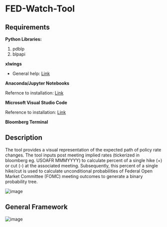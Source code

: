 # FED-Watch-Tool

## Requirements

**Python Libraries:**
1. pdblp
2. blpapi

**xlwings**

* General help: [Link]()
  
**Anaconda/Jupyter Notebooks**
  
  Refernce to installation: [Link](https://www.anaconda.com/)
  
**Microsoft Visual Studio Code**
  
  Reference to installation: [Link](https://code.visualstudio.com/)

**Bloomberg Terminal**
  
## Description

The tool provides a visual representation of the expected path of policy rate changes. The tool inputs post meeting implied rates (tickerized in bloomberg
eg. USOAFR MMMYYYY) to calculate percent of a single hike (+) or cut (-) at the associated meeting. Subsequently, this percent of a single hike/cut is used to
calculate unconditional probabilities of Federal Open Market Committee (FOMC) meeting outcomes to generate a binary probability tree.
			
![image](https://github.info53.com/storage/user/2781/files/33bc775f-ffa6-4ba1-9af8-4ace792e135a)


## General Framework
																				
![image](https://github.info53.com/storage/user/2781/files/f9ea6ed7-995e-448b-83b3-61f98ae37034)






